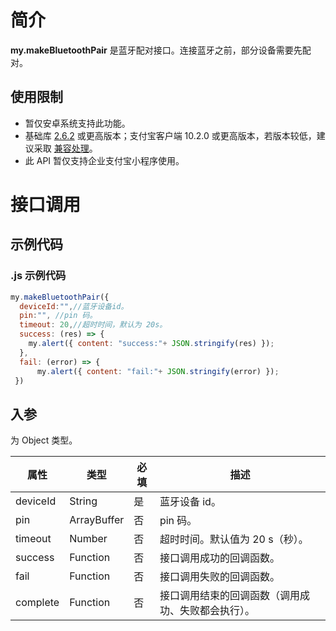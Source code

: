 
# 简介
**my.makeBluetoothPair** 是蓝牙配对接口。连接蓝牙之前，部分设备需要先配对。

## 使用限制

- 暂仅安卓系统支持此功能。
- 基础库 [2.6.2](https://opendocs.alipay.com/mini/01iq3i) 或更高版本；支付宝客户端 10.2.0 或更高版本，若版本较低，建议采取 [兼容处理](https://opendocs.alipay.com/mini/framework/compatibility)。
- 此 API 暂仅支持企业支付宝小程序使用。

# 接口调用

## 示例代码

### .js 示例代码
```javascript
my.makeBluetoothPair({
  deviceId:"",//蓝牙设备id。
  pin:"", //pin 码。
  timeout: 20,//超时时间，默认为 20s。
  success: (res) => {
    my.alert({ content: "success:"+ JSON.stringify(res) });
  },
  fail: (error) => {
      my.alert({ content: "fail:"+ JSON.stringify(error) });
 })
```

## 入参
为 Object 类型。

| **属性** | **类型** | **必填** | **描述** |
| --- | --- | --- | --- |
| deviceId | String | 是 | 蓝牙设备 id。 |
| pin | ArrayBuffer | 否 | pin 码。 |
| timeout | Number | 否 | 超时时间。默认值为 20 s（秒）。 |
| success | Function | 否 | 接口调用成功的回调函数。 |
| fail | Function | 否 | 接口调用失败的回调函数。 |
| complete | Function | 否 | 接口调用结束的回调函数（调用成功、失败都会执行）。 |

